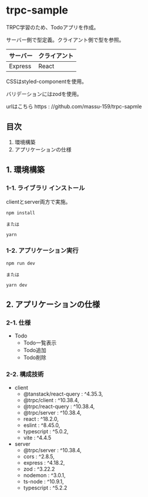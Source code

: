 # trpc-sample
TRPC学習のため、Todoアプリを作成。

サーバー側で型定義。クライアント側で型を参照。

|サーバー|クライアント|
|---|---|
|Express|React|

CSSはstyled-componentを使用。

バリデーションにはzodを使用。

urlはこちら
https : //github.com/massu-159/trpc-sapmle


## 目次
1. 環境構築
2. アプリケーションの仕様

## 1. 環境構築

### 1-1. ライブラリ インストール
clientとserver両方で実施。

```
npm install

または

yarn
```

### 1-2. アプリケーション実行

```
npm run dev

または

yarn dev
```

## 2. アプリケーションの仕様

### 2-1. 仕様
- Todo
  - Todo一覧表示
  - Todo追加
  - Todo削除

### 2-2. 構成技術
- client
  - @tanstack/react-query :  ^4.35.3,
  - @trpc/client :  ^10.38.4,
  - @trpc/react-query :  ^10.38.4,
  - @trpc/server :  ^10.38.4,
  - react :  ^18.2.0,
  - eslint :  ^8.45.0,
  - typescript :  ^5.0.2,
  - vite :  ^4.4.5
- server
  - @trpc/server :  ^10.38.4,
  - cors :  ^2.8.5,
  - express :  ^4.18.2,
  - zod :  ^3.22.2
  - nodemon :  ^3.0.1,
  - ts-node :  ^10.9.1,
  - typescript :  ^5.2.2
